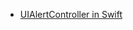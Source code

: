 - [UIAlertController in Swift](https://medium.com/swift-india/uialertcontroller-in-swift-22f3c5b1dd68)
